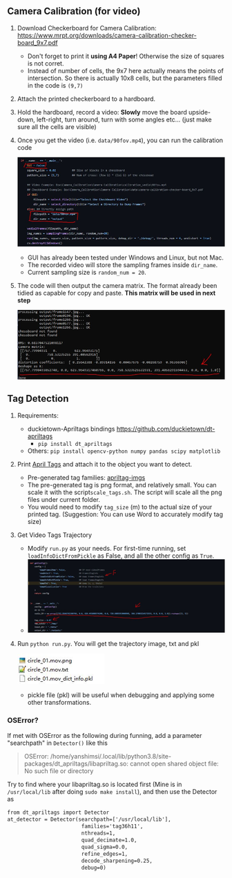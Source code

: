 ## Camera Calibration (for video)

1. Download Checkerboard for Camera Calibration: https://www.mrpt.org/downloads/camera-calibration-checker-board_9x7.pdf

   * Don't forget to print it **using A4 Paper**! Otherwise the size of squares is not corret.
   * Instead of number of cells, the 9x7 here actually means the points of intersection. So there is actually 10x8 cells, but the parameters filled in the code is `(9,7)`

2. Attach the printed checkerboard to a hardboard.

3. Hold the hardboard, record a video: **Slowly** move the board upside-down, left-right, turn around, turn with some angles etc... (just make sure all the cells are visible)

4. Once you get the video (i.e. `data/90fov.mp4`), you can run the calibration code

   ![](./tutorial/img/main.JPG)
   
   * GUI has already been tested under Windows and Linux, but not Mac. 
   * The recorded video will store the sampling frames inside `dir_name`.	
   * Current sampling size is `random_num = 20`. 
   
5. The code will then output the camera matrix. The format already been tidied as capable for copy and paste. **This matrix will be used in next step**

   ![](./tutorial/img/output.jpg)

   

## Tag Detection

1. Requirements: 
   * duckietown-Apriltags bindings https://github.com/duckietown/dt-apriltags
     * `pip install dt_apriltags`
   * Others: `pip install opencv-python numpy pandas scipy matplotlib`
   
2. Print [April Tags](https://april.eecs.umich.edu/software/apriltag) and attach it to the object you want to detect.
   * Pre-generated tag families: [apriltag-imgs](https://github.com/AprilRobotics/apriltag-imgs)
   * The pre-generated tag is png format, and relatively small. You can scale it with the script`scale_tags.sh`. The script will scale all the png files under current folder.
   * You would need to modify `tag_size` (m) to the actual size of your printed tag. (Suggestion: You can use Word to accurately modify tag size)
   
3. Get Video Tags Trajectory
   * Modify `run.py` as your needs. For first-time running, set `loadInfoDictFromPickle` as False, and all the other config as `True`.
   * ![](./tutorial/img/Kmatrix_paste.jpg)

4. Run `python run.py`. You will get the trajectory image, txt and pkl 

   ![](./tutorial/img/outputs.jpg)
   
   * pickle file (pkl) will be useful when debugging and applying some other transformations.



### OSError? 

If met with OSError as the following during funning, add a parameter "searchpath" in `Detector()` like this

> OSError: /home/yanshimsi/.local/lib/python3.8/site-packages/dt_apriltags/libapriltag.so: cannot open shared object file: No such file or directory

Try to find where your libapriltag.so is located first (Mine is in `/usr/local/lib` after doing `sudo make install`), and then use the Detector as

```
from dt_apriltags import Detector
at_detector = Detector(searchpath=['/usr/local/lib'],
                        families='tag36h11',
                        nthreads=1,
                        quad_decimate=1.0,
                        quad_sigma=0.0,
                        refine_edges=1,
                        decode_sharpening=0.25,
                        debug=0)
```